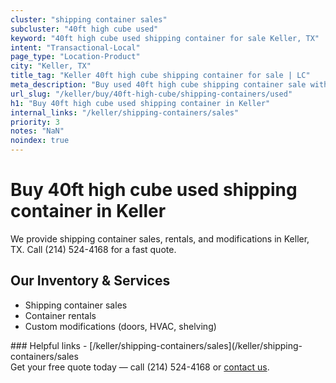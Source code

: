 ```yaml
---
cluster: "shipping container sales"
subcluster: "40ft high cube used"
keyword: "40ft high cube used shipping container for sale Keller, TX"
intent: "Transactional-Local"
page_type: "Location-Product"
city: "Keller, TX"
title_tag: "Keller 40ft high cube shipping container for sale | LC"
meta_description: "Buy used 40ft high cube shipping container sale with local delivery in Keller, TX. LC Container — local Since 2003. Request a fast quote today."
url_slug: "/keller/buy/40ft-high-cube/shipping-containers/used"
h1: "Buy 40ft high cube used shipping container in Keller"
internal_links: "/keller/shipping-containers/sales"
priority: 3
notes: "NaN"
noindex: true
---
```


# Buy 40ft high cube used shipping container in Keller

We provide shipping container sales, rentals, and modifications in Keller, TX. Call (214) 524-4168 for a fast quote.

## Our Inventory & Services
- Shipping container sales
- Container rentals
- Custom modifications (doors, HVAC, shelving)

<div data-section="internal-links">
### Helpful links
- [/keller/shipping-containers/sales](/keller/shipping-containers/sales
</div>

<div data-section="cta">
Get your free quote today — call (214) 524-4168 or <a href="/contact">contact us</a>.
</div>

<script type="application/ld+json">{"@context":"https://schema.org","@type":"FAQPage","mainEntity":[{"@type":"Question","name":"How much does delivery cost in Keller, TX?","acceptedAnswer":{"@type":"Answer","text":"Delivery costs vary by distance and container size. Most deliveries in Keller, TX range from $150-$300. Call (214) 524-4168 for an exact quote based on your specific location."}},{"@type":"Question","name":"Do you offer financing or payment plans?","acceptedAnswer":{"@type":"Answer","text":"We accept major credit cards, checks, and can discuss commercial terms for bulk purchases. Call (214) 524-4168 to discuss options."}},{"@type":"Question","name":"Can you customize containers in Keller, TX?","acceptedAnswer":{"@type":"Answer","text":"Yes — we perform modifications like doors, HVAC, insulation, and shelving. Request a custom quote at (214) 524-4168 or via our contact form."}}]}</script>
